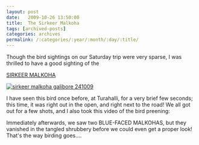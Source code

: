 ```yaml
---
layout: post
date:	2009-10-26 13:50:00
title:  The Sirkeer Malkoha
tags: [archived-posts]
categories: archives
permalink: /:categories/:year/:month/:day/:title/
---
```

Though the bird sightings on our Saturday trip were very sparse, I was thrilled to have a good sighting of the

<a href="http://en.wikipedia.org/wiki/Sirkeer_Malkoha"> SIRKEER MALKOHA </a>


<a href="http://s562.photobucket.com/albums/ss67/pugaippadam/?action=view&amp;current=IMG_8767.jpg" target="_blank"><img src="http://i562.photobucket.com/albums/ss67/pugaippadam/IMG_8767.jpg" border="0" alt="sirkeer malkoha galibore 241009"></a>

I have seen this bird once before, at Turahalli, for a very brief few seconds; this time, it was right out in the open, and right next to the road! We all got out for a few shots, and I also took this video of the bird preening:


<lj-embed id="126"/>





Immediately afterwards, we saw two BLUE-FACED MALKOHAS, but they vanished in the tangled shrubbery before we could even get a proper look! That's the way birding goes....
